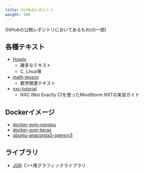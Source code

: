 ```yaml
---
title: GitHubレポジトリ
weight: 100
---
```


GitHubの公開レポジトリにおいてあるもの(の一部)

## 各種テキスト
- [Howto](https://github.com/jnishii/Howto)
	- 雑多なテキスト
	- C, Linux等
- [math-lesson](https://github.com/jnishii/math-lesson)
	- 数学関連テキスト
- [nxc-tutorial](https://github.com/jnishii/nxc-tutorial)
	- NXC (Not Exactly C)を使ったMindStorm NXTの実習ガイド

## Dockerイメージ
- [docker-gym-nongpu](https://github.com/jnishii/docker-gym-nongpu)
- [docker-gym-keras](https://github.com/jnishii/docker-gym-keras)
- [ubuntu-anaconda3-opencv3](https://github.com/jnishii/docker-anaconda3-opencv3)

## ライブラリ
- [JGR](https://github.com/jnishii/jgr): C++用グラフィックライブラリ

